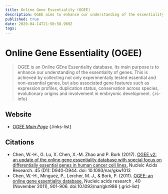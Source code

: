 ```yaml
---
title: Online Gene Essentiality (OGEE)
description: OGEE aims to enhance our understanding of the essentiality of genes.
published: true
date: 2020-04-14T21:50:58.969Z
tags: 
---
```


# Online Gene Essentiality (OGEE)

> OGEE is an Online GEne Essentiality database. Its main purpose is to enhance our understanding of the essentiality of genes. This is achieved by collecting not only experimentally tested essential and non-essential genes, but also associated gene features such as expression profiles, duplication status, conservation across species, evolutionary origins and involvement in embryonic development.
{.is-info}

## Website

- [OGEE *Main Page*](http://ogee.medgenius.info/browse/)
{.links-list}

## Citations

- Chen, W.-H., G. Lu, X. Chen, X.-M. Zhao and P. Bork (2017). [OGEE v2: an update of the online gene essentiality database with special focus on differentially essential genes in human cancer cell lines.](https://academic.oup.com/nar/article/45/D1/D940/2333904) Nucleic Acids Research. 45 (D1): D940-D944. doi: 10.1093/nar/gkw1013
- Chen, W.-H., Minguez, P., Lercher, M. J., & Bork, P. (2011). [OGEE: an online gene essentiality database.](https://academic.oup.com/nar/article/40/D1/D901/2903696) Nucleic acids research , 40 (November 2011), 901-906. doi:10.1093/nar/gkr986
{.grid-list}